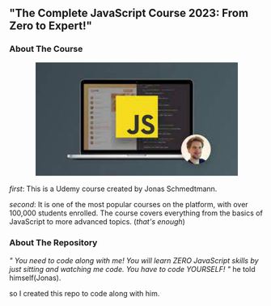 ##  "The Complete JavaScript Course 2023: From Zero to Expert!"
### About The Course

<p align="center">
  <a href="https://www.udemy.com/course/the-complete-javascript-course/?utm_source=adwords&utm_medium=udemyads&utm_campaign=WebDevelopment_Search_la.EN_cc.US_PP_Control&utm_content=deal4584&utm_term=_._ag_141124571212_._ad_594266300082_._kw__._de_c_._dm__._pl__._ti_dsa-1652654191345_._li_2840_._pd__._&matchtype=&gclid=CjwKCAjw2K6lBhBXEiwA5RjtCXGsQSHdl6PPlEV-P6yQRH6r7ufhxEatCpGhykbqt7kp3HRAygRyjRoCNxEQAvD_BwE">
    <img src="img1.jpg" width="400" alt="Course Image">
  </a>
</p>


_first_: This is a Udemy course created by Jonas Schmedtmann.

_second_: It is one of the most popular courses on the platform, with over 100,000 students enrolled. The course covers everything from the basics of JavaScript to more advanced topics. (_that's enough_) 

### About The Repository
_" You need to code along with me! You will learn ZERO JavaScript skills by just sitting and watching me code. You have to code YOURSELF! "_ he told himself(Jonas).

so I created this repo to code along with him.